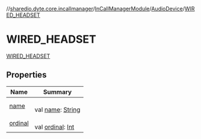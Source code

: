 //[shared](../../../../../index.md)[io.dyte.core.incallmanager](../../../index.md)/[InCallManagerModule](../../index.md)/[AudioDevice](../index.md)/[WIRED_HEADSET](index.md)

# WIRED_HEADSET


[WIRED_HEADSET](index.md)

## Properties

| Name | Summary |
|---|---|
| [name](../../-audio-manager-state/-r-u-n-n-i-n-g/index.md#-372974862%2FProperties%2F-270334668) | <br/>val [name](../../-audio-manager-state/-r-u-n-n-i-n-g/index.md#-372974862%2FProperties%2F-270334668): [String](https://kotlinlang.org/api/latest/jvm/stdlib/kotlin/-string/index.html) |
| [ordinal](../../-audio-manager-state/-r-u-n-n-i-n-g/index.md#-739389684%2FProperties%2F-270334668) | <br/>val [ordinal](../../-audio-manager-state/-r-u-n-n-i-n-g/index.md#-739389684%2FProperties%2F-270334668): [Int](https://kotlinlang.org/api/latest/jvm/stdlib/kotlin/-int/index.html) |
